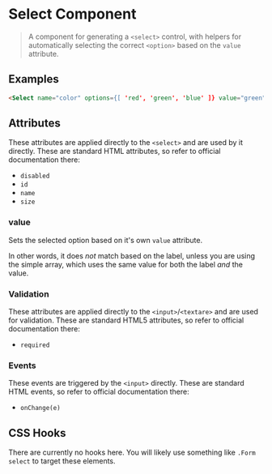 
# Select Component

> A component for generating a `<select>` control, with helpers for automatically selecting
> the correct `<option>` based on the `value` attribute.


## Examples

```html
<Select name="color" options={[ 'red', 'green', 'blue' ]} value="green" />
```


## Attributes

These attributes are applied directly to the `<select>` and are used by it directly.
These are standard HTML attributes, so refer to official documentation there:

 * `disabled`
 * `id`
 * `name`
 * `size`

### value

Sets the selected option based on it's own `value` attribute.

In other words, it does *not* match based on the label, unless you are using the simple array,
which uses the same value for both the label *and* the value.

### Validation

These attributes are applied directly to the `<input>`/`<textare>` and are used for validation.
These are standard HTML5 attributes, so refer to official documentation there:

 * `required`

### Events

These events are triggered by the `<input>` directly. These are standard HTML events,
so refer to official documentation there:

 * `onChange(e)`


## CSS Hooks

There are currently no hooks here. You will likely use something like `.Form select` to target
these elements.
